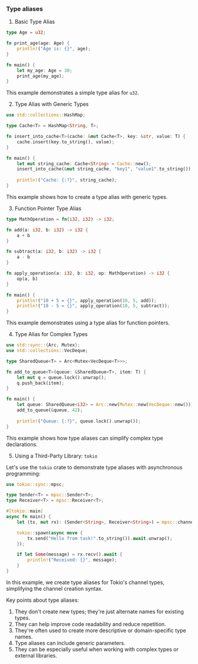 


### Type aliases 
1. Basic Type Alias

```rust
type Age = u32;

fn print_age(age: Age) {
    println!("Age is: {}", age);
}

fn main() {
    let my_age: Age = 30;
    print_age(my_age);
}
```

This example demonstrates a simple type alias for `u32`.

2. Type Alias with Generic Types

```rust
use std::collections::HashMap;

type Cache<T> = HashMap<String, T>;

fn insert_into_cache<T>(cache: &mut Cache<T>, key: &str, value: T) {
    cache.insert(key.to_string(), value);
}

fn main() {
    let mut string_cache: Cache<String> = Cache::new();
    insert_into_cache(&mut string_cache, "key1", "value1".to_string());
    
    println!("Cache: {:?}", string_cache);
}
```

This example shows how to create a type alias with generic types.

3. Function Pointer Type Alias

```rust
type MathOperation = fn(i32, i32) -> i32;

fn add(a: i32, b: i32) -> i32 {
    a + b
}

fn subtract(a: i32, b: i32) -> i32 {
    a - b
}

fn apply_operation(a: i32, b: i32, op: MathOperation) -> i32 {
    op(a, b)
}

fn main() {
    println!("10 + 5 = {}", apply_operation(10, 5, add));
    println!("10 - 5 = {}", apply_operation(10, 5, subtract));
}
```

This example demonstrates using a type alias for function pointers.

4. Type Alias for Complex Types

```rust
use std::sync::{Arc, Mutex};
use std::collections::VecDeque;

type SharedQueue<T> = Arc<Mutex<VecDeque<T>>>;

fn add_to_queue<T>(queue: &SharedQueue<T>, item: T) {
    let mut q = queue.lock().unwrap();
    q.push_back(item);
}

fn main() {
    let queue: SharedQueue<i32> = Arc::new(Mutex::new(VecDeque::new()));
    add_to_queue(&queue, 42);
    
    println!("Queue: {:?}", queue.lock().unwrap());
}
```

This example shows how type aliases can simplify complex type declarations.

5. Using a Third-Party Library: `tokio`

Let's use the `tokio` crate to demonstrate type aliases with asynchronous programming:

```rust
use tokio::sync::mpsc;

type Sender<T> = mpsc::Sender<T>;
type Receiver<T> = mpsc::Receiver<T>;

#[tokio::main]
async fn main() {
    let (tx, mut rx): (Sender<String>, Receiver<String>) = mpsc::channel(100);

    tokio::spawn(async move {
        tx.send("Hello from task!".to_string()).await.unwrap();
    });

    if let Some(message) = rx.recv().await {
        println!("Received: {}", message);
    }
}
```

In this example, we create type aliases for Tokio's channel types, simplifying the channel creation syntax.

Key points about type aliases:

1. They don't create new types; they're just alternate names for existing types.
2. They can help improve code readability and reduce repetition.
3. They're often used to create more descriptive or domain-specific type names.
4. Type aliases can include generic parameters.
5. They can be especially useful when working with complex types or external libraries.

